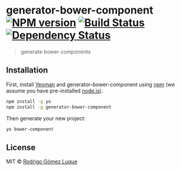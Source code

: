 # generator-bower-component [![NPM version][npm-image]][npm-url] [![Build Status][travis-image]][travis-url] [![Dependency Status][daviddm-image]][daviddm-url]
> generate bower components

## Installation

First, install [Yeoman](http://yeoman.io) and generator-bower-component using [npm](https://www.npmjs.com/) (we assume you have pre-installed [node.js](https://nodejs.org/)).

```bash
npm install -g yo
npm install -g generator-bower-component
```

Then generate your new project:

```bash
yo bower-component
```


## License

MIT © [Rodrigo Gómez Luque]()


[npm-image]: https://badge.fury.io/js/generator-bower-component.svg
[npm-url]: https://npmjs.org/package/generator-bower-component
[travis-image]: https://travis-ci.org/rodrasgl/generator-bower-component.svg?branch=master
[travis-url]: https://travis-ci.org/rodrasgl/generator-bower-component
[daviddm-image]: https://david-dm.org/rodrasgl/generator-bower-component.svg?theme=shields.io
[daviddm-url]: https://david-dm.org/rodrasgl/generator-bower-component
